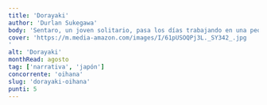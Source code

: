 ```yaml
---
title: 'Dorayaki'
author: 'Durlan Sukegawa'
body: 'Sentaro, un joven solitario, pasa los días trabajando en una pequeña tienda de pasteles dorayakis con un árbol de cerezo en frente.'
cover: 'https://m.media-amazon.com/images/I/61pUSOQPj3L._SY342_.jpg
'
alt: 'Dorayaki'
monthRead: agosto
tag: ['narrativa', 'japón']
concorrente: 'oihana'
slug: 'dorayaki-oihana'
punti: 5
---
```

